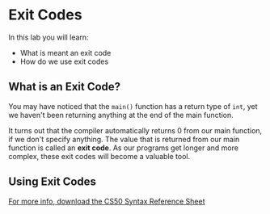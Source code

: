 # Exit Codes

In this lab you will learn:

- What is meant an exit code
- How do we use exit codes

## What is an Exit Code?

You may have noticed that the `main()` function has a return type of `int`, yet we haven't been returning anything at the end of the main function.

It turns out that the compiler automatically returns 0 from our main function, if we don't specify anything. The value that is returned from our main function is called an **exit code**. As our programs get longer and more complex, these exit codes will become a valuable tool.

## Using Exit Codes








[For more info, download the CS50 Syntax Reference Sheet](https://ap.cs50.school/assets/pdfs/unit2/exit_codes.pdf)

